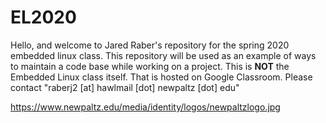 # EL2020

Hello, and welcome to Jared Raber's repository for the spring 2020 embedded linux class.  This repository will be used as an example of ways to maintain a code base while working on a project. This is **NOT** the Embedded Linux class itself.  That is hosted on Google Classroom.  Please contact "raberj2 [at] hawlmail [dot] newpaltz [dot] edu"

https://www.newpaltz.edu/media/identity/logos/newpaltzlogo.jpg
